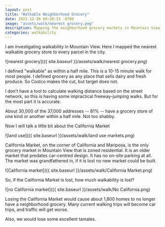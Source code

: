 ```yaml
---
layout: post
title: "Walkable Neighborhood Grocery"
date: 2021-12-30 09:20:13 -0700
image: "assets/walk/nearest grocery.png"
description: Mapping the neighborhood grocery markets in Mountain View
categories: walkability
---
```


I am investigating walkability in Mountain View. Here I mapped the nearest walkable grocery store to every parcel in the city.

![nearest grocery]({{ site.baseurl }}/assets/walk/nearest grocery.png)

I defined "walkable" as within a half mile. This is a 10-15 minute walk for most people.
I defined grocery as any place that sells dairy and fresh produce. So Costco makes the cut, but target does not.

I don't have a tool to calculate walking distance based on the street network, so this is having some impractical freeway-jumping walks. But for the most part it is accurate.

About 30,000 of the 37,000 addresses -- 81% -- have a grocery store of one kind or another within a half mile. Not too shabby.

Now I will talk a little bit about the California Market

![land use]({{ site.baseurl }}/assets/walk/land use markets.png)

California Market, on the corner of California and Mariposa, is the only grocery market in Mountain View that is zoned residential.
It is an older market that predates car-centred design. It has no on-site parking at all.
The market was grandfathered in, if it is lost no new market could be built.

![California market]({{ site.baseurl }}/assets/walk/California Market.png)

So, if the California Market is lost, how much walkability is lost?

![no California market]({{ site.baseurl }}/assets/walk/No California.png)

Losing the California Market would cause about 1,800 homes to no longer have a neighborhood grocery.
Many current walking trips will become car trips, and traffic will get worse.

Also, we would lose some excellent tamales.
